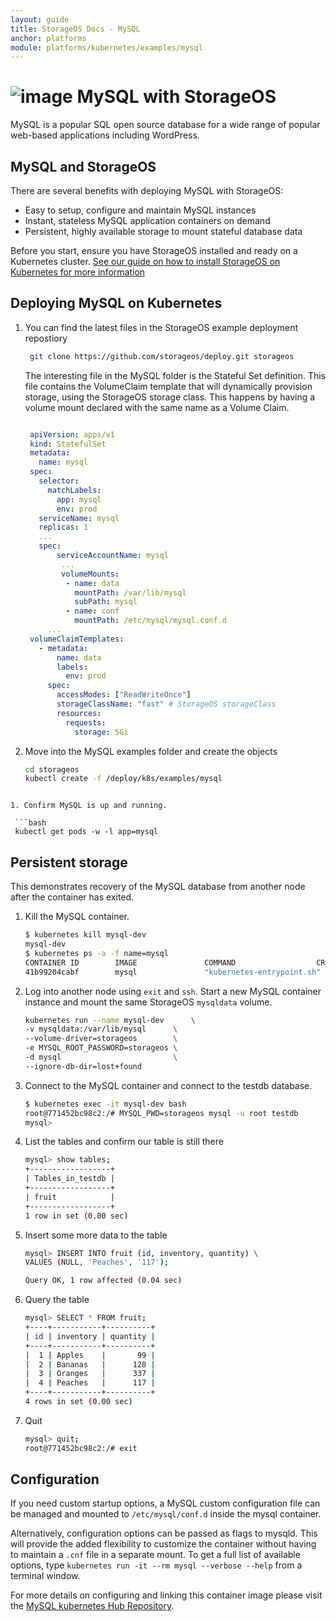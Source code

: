 ```yaml
---
layout: guide
title: StorageOS Docs - MySQL
anchor: platforms
module: platforms/kubernetes/examples/mysql
---
```


# ![image](/images/docs/explore/mysqllogo.png) MySQL with StorageOS

MySQL is a popular SQL open source database for a wide range of popular
web-based applications including WordPress.

## MySQL and StorageOS

There are several benefits with deploying MySQL with StorageOS:

* Easy to setup, configure and maintain MySQL instances
* Instant, stateless MySQL application containers on demand
* Persistent, highly available storage to mount stateful database data

Before you start, ensure you have StorageOS installed and ready on a Kubernetes
cluster. [See our guide on how to install StorageOS on Kubernetes for more
information](https://docs.storageos.com/docs/platforms/kubernetes/install)

## Deploying MySQL on Kubernetes

1. You can find the latest files in the StorageOS example deployment repostiory
   ```bash
    git clone https://github.com/storageos/deploy.git storageos
   ```
   The interesting file in the MySQL folder is the Stateful Set definition.
   This file contains the VolumeClaim template that will dynamically provision
   storage, using the StorageOS storage class. This happens by having a volume
   mount declared with the same name as a Volume Claim.
   ```yaml

    apiVersion: apps/v1
    kind: StatefulSet
    metadata:
      name: mysql
    spec:
      selector:
        matchLabels:
          app: mysql
          env: prod
      serviceName: mysql
      replicas: 1
      ...
      spec:
          serviceAccountName: mysql
           ...
           volumeMounts:
            - name: data
              mountPath: /var/lib/mysql
              subPath: mysql
            - name: conf
              mountPath: /etc/mysql/mysql.conf.d
        ...
    volumeClaimTemplates:
      - metadata:
          name: data
          labels:
            env: prod
        spec:
          accessModes: ["ReadWriteOnce"]
          storageClassName: "fast" # StorageOS storageClass 
          resources:
            requests:
              storage: 5Gi
   ```
1. Move into the MySQL examples folder and create the objects

   ```bash
   cd storageos
   kubectl create -f /deploy/k8s/examples/mysql
  ```

1. Confirm MySQL is up and running.

   ```bash
   kubectl get pods -w -l app=mysql
  ```

## Persistent storage

This demonstrates recovery of the MySQL database from another node after the
container has exited.

1. Kill the MySQL container.

   ```bash
   $ kubernetes kill mysql-dev
   mysql-dev
   $ kubernetes ps -a -f name=mysql
   CONTAINER ID        IMAGE               COMMAND                  CREATED             STATUS                        PORTS               NAMES
   41b99204cabf        mysql               "kubernetes-entrypoint.sh"   6 minutes ago       Exited (137) 14 seconds ago                       mysql-dev
   ```

1. Log into another node using `exit` and `ssh`. Start a new MySQL container
   instance and mount the same StorageOS `mysqldata` volume.

   ```bash
   kubernetes run --name mysql-dev      \
   -v mysqldata:/var/lib/mysql      \
   --volume-driver=storageos        \
   -e MYSQL_ROOT_PASSWORD=storageos \
   -d mysql                         \
   --ignore-db-dir=lost+found
   ```

1. Connect to the MySQL container and connect to the testdb database.

   ```bash
   $ kubernetes exec -it mysql-dev bash
   root@771452bc98c2:/# MYSQL_PWD=storageos mysql -u root testdb
   mysql>
   ```

1. List the tables and confirm our table is still there

   ```bash
   mysql> show tables;
   +------------------+
   | Tables_in_testdb |
   +------------------+
   | fruit            |
   +------------------+
   1 row in set (0.00 sec)
   ```

1. Insert some more data to the table

   ```bash
   mysql> INSERT INTO fruit (id, inventory, quantity) \
   VALUES (NULL, 'Peaches', '117');
   
   Query OK, 1 row affected (0.04 sec)
   ```

1. Query the table

   ```bash
   mysql> SELECT * FROM fruit;
   +----+-----------+----------+
   | id | inventory | quantity |
   +----+-----------+----------+
   |  1 | Apples    |       99 |
   |  2 | Bananas   |      128 |
   |  3 | Oranges   |      337 |
   |  4 | Peaches   |      117 |
   +----+-----------+----------+
   4 rows in set (0.00 sec)
   ```

1. Quit

   ```bash
   mysql> quit;
   root@771452bc98c2:/# exit
   ```

## Configuration

If you need custom startup options, a MySQL custom configuration file can be
managed and mounted to `/etc/mysql/conf.d` inside the mysql container.

Alternatively, configuration options can be passed as flags to mysqld. This will
provide the added flexibility to customize the container without having to
maintain a `.cnf` file in a separate mount.  To get a full list of available
options, type `kubernetes run -it --rm mysql --verbose --help` from a terminal
window.

For more details on configuring and linking this container image please visit
the  [MySQL kubernetes Hub Repository](https://hub.kubernetes.com/_/mysql/).
